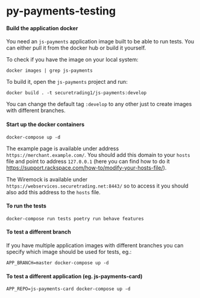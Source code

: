 # py-payments-testing

#### Build the application docker

You need an `js-payments` application image built to be able to run tests. You can either pull it from the docker hub or
build it yourself.

To check if you have the image on your local system:

`docker images | grep js-payments`

To build it, open the `js-payments` project and run:

`docker build . -t securetrading1/js-payments:develop`

You can change the default tag `:develop` to any other just to create images with different branches.

#### Start up the docker containers

`docker-compose up -d`

The example page is available under address `https://merchant.example.com/`. You should add this domain to your `hosts` file
and point to address `127.0.0.1` (here you can find how to do it https://support.rackspace.com/how-to/modify-your-hosts-file/).

The Wiremock is available under `https://webservices.securetrading.net:8443/` so to access it you should also add this address
to the `hosts` file.

#### To run the tests

`docker-compose run tests poetry run behave features`

#### To test a different branch

If you have multiple application images with different branches you can specify which image should be used for tests, eg.:

`APP_BRANCH=master docker-compose up -d`

#### To test a different application (eg. js-payments-card)

`APP_REPO=js-payments-card docker-compose up -d`

<!--- 
#### To run with a remote browser via browserstack:
# `docker run --env AUTOMATION_REMOTE="true" --env AUTOMATION_REMOTE_BROWSER="Firefox" --env AUTOMATION_REMOTE_BROWSER_VERSION=55.0
#  --env AUTOMATION_COMMAND_EXECUTOR="https://<USERNAME>:<PASSWORD>@hub.browserstack.com/wd/hub" -t py-payments-testing`
--->